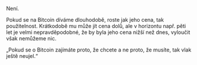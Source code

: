 Není.

Pokud se na Bitcoin díváme dlouhodobě, roste jak jeho cena, tak použitelnost. Krátkodobě mu může jít cena dolů, ale v horizontu např. pěti let je velmi nepravděpodobné, že by byla jeho cena nižší než dnes, vyloučit však nemůžeme nic.

„Pokud se o Bitcoin zajímáte proto, že chcete a ne proto, že musíte, tak vlak ještě neujel.“
